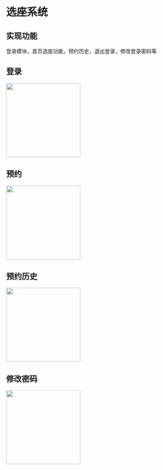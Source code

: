 # 选座系统

## 实现功能
登录模块，首页选座功能，预约历史，退出登录，修改登录密码等

## 登录

<img src="https://user-images.githubusercontent.com/61956206/160052511-adc02f43-5292-454e-9b8c-e190838bc10d.png" alt="" width="200">

## 预约

<img src="https://user-images.githubusercontent.com/61956206/160052529-eef7d011-e280-4d01-8032-983353600521.png" alt="" width="200">

## 预约历史

<img src="https://user-images.githubusercontent.com/61956206/160052556-5cb2dbe4-78e7-4c7d-81bf-168d9192c210.png" alt="" width="200">

## 修改密码

<img src="https://user-images.githubusercontent.com/61956206/162008664-fed313e4-bc2d-403d-a8b4-b63ca5a8c322.png" alt="" width="200">
